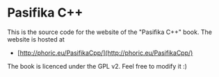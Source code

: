 # Pasifika C++

This is the source code for the website of the "Pasifika C++" book.   The website is hosted at

  * [http://phoric.eu/PasifikaCpp/](http://phoric.eu/PasifikaCpp/)

The book is licenced under the GPL v2.  Feel free to modify it :)
